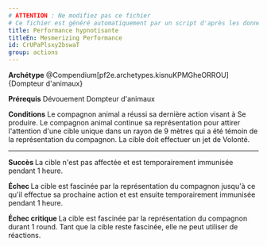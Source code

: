 ```yaml
---
# ATTENTION : Ne modifiez pas ce fichier
# Ce fichier est généré automatiquement par un script d'après les données du module Foundry VTT officiel et de sa traduction
title: Performance hypnotisante
titleEn: Mesmerizing Performance
id: CrUPaPlsxy2bswaT
group: actions
---
```

<p><strong>Archétype</strong> @Compendium[pf2e.archetypes.kisnuKPMGheORROU]{Dompteur d'animaux}</p><p><strong>Prérequis</strong> Dévouement Dompteur d'animaux</p><p><strong>Conditions</strong> Le compagnon animal a réussi sa dernière action visant à Se produire. Le compagnon animal continue sa représentation pour attirer l'attention d'une cible unique dans un rayon de 9 mètres qui a été témoin de la représentation du compagnon. La cible doit effectuer un jet de Volonté.</p><hr><p><strong>Succès </strong>La cible n'est pas affectée et est temporairement immunisée pendant 1 heure.</p><p><strong>Échec </strong>La cible est fascinée par la représentation du compagnon jusqu'à ce qu'il effectue sa prochaine action et est ensuite temporairement immunisée pendant 1 heure.</p><p><strong>Échec critique </strong>La cible est fascinée par la représentation du compagnon durant 1 round. Tant que la cible reste fascinée, elle ne peut utiliser de réactions.</p>
